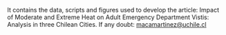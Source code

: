 It contains the data, scripts and figures used to develop the article: Impact of Moderate and Extreme Heat on Adult Emergency Department Vistis: Analysis in three Chilean Cities. 
If any doubt: macamartinez@uchile.cl
